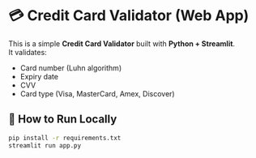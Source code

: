 # 💳 Credit Card Validator (Web App)

This is a simple **Credit Card Validator** built with **Python + Streamlit**.  
It validates:
- Card number (Luhn algorithm)
- Expiry date
- CVV
- Card type (Visa, MasterCard, Amex, Discover)

## 🚀 How to Run Locally
```bash
pip install -r requirements.txt
streamlit run app.py
